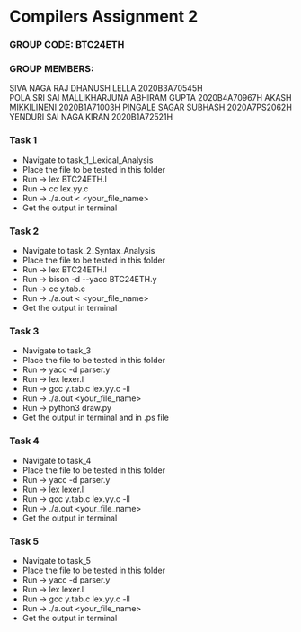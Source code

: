 # Compilers Assignment 2

### GROUP CODE: BTC24ETH

### GROUP MEMBERS: 
SIVA NAGA RAJ DHANUSH LELLA                2020B3A70545H  
POLA SRI SAI MALLIKHARJUNA ABHIRAM GUPTA   2020B4A70967H
AKASH MIKKILINENI                          2020B1A71003H
PINGALE SAGAR SUBHASH                      2020A7PS2062H
YENDURI SAI NAGA KIRAN                     2020B1A72521H

### Task 1
- Navigate to task_1_Lexical_Analysis
- Place the file to be tested in this folder
- Run -> lex BTC24ETH.l
- Run -> cc lex.yy.c
- Run -> ./a.out < <your_file_name>
- Get the output in terminal

### Task 2
- Navigate to task_2_Syntax_Analysis
- Place the file to be tested in this folder
- Run -> lex BTC24ETH.l
- Run -> bison -d --yacc BTC24ETH.y
- Run -> cc y.tab.c
- Run -> ./a.out < <your_file_name>
- Get the output in terminal

### Task 3
- Navigate to task_3
- Place the file to be tested in this folder
- Run -> yacc -d parser.y
- Run -> lex lexer.l
- Run -> gcc y.tab.c lex.yy.c -ll
- Run -> ./a.out <your_file_name>
- Run -> python3 draw.py
- Get the output in terminal and in .ps file

### Task 4
- Navigate to task_4
- Place the file to be tested in this folder
- Run -> yacc -d parser.y
- Run -> lex lexer.l
- Run -> gcc y.tab.c lex.yy.c -ll
- Run -> ./a.out <your_file_name>
- Get the output in terminal

### Task 5
- Navigate to task_5
- Place the file to be tested in this folder
- Run -> yacc -d parser.y
- Run -> lex lexer.l
- Run -> gcc y.tab.c lex.yy.c -ll
- Run -> ./a.out <your_file_name>
- Get the output in terminal
